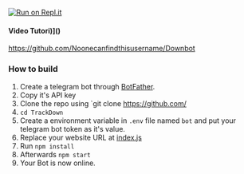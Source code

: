 

[![Run on Repl.it](https://repl.it/badge/github/Noonecanfindthisusername/Downbot)](https://repl.it/github/Noonecanfindthisusername/Downbot)
 
#### Video Tutori)]()
 
https://github.com/Noonecanfindthisusername/Downbot
### How to build
1. Create a telegram bot through [BotFather](https://t.me/BotFather).
1. Copy it's API key
1. Clone the repo using `git clone https://github.com/
1. `cd TrackDown`
1. Create a environment variable in `.env` file named `bot` and put your telegram bot token as it's value.
1. Replace your website URL at [index.js]()
1. Run `npm install`
1. Afterwards `npm start`
1. Your Bot is now online.
